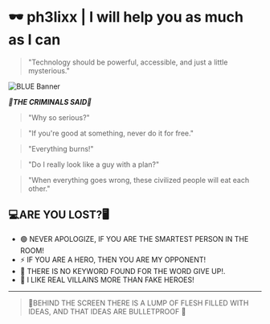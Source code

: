 # 🕶️ ph3lixx | I will help you as much as I can

> "Technology should be powerful, accessible, and just a little mysterious."

![BLUE Banner](https://private-user-images.githubusercontent.com/168954568/352051914-e26d1d6a-30ee-488e-90ca-11b3aa180148.gif?jwt=eyJhbGciOiJIUzI1NiIsInR5cCI6IkpXVCJ9.eyJpc3MiOiJnaXRodWIuY29tIiwiYXVkIjoicmF3LmdpdGh1YnVzZXJjb250ZW50LmNvbSIsImtleSI6ImtleTUiLCJleHAiOjE3NDY1ODg1MjAsIm5iZiI6MTc0NjU4ODIyMCwicGF0aCI6Ii8xNjg5NTQ1NjgvMzUyMDUxOTE0LWUyNmQxZDZhLTMwZWUtNDg4ZS05MGNhLTExYjNhYTE4MDE0OC5naWY_WC1BbXotQWxnb3JpdGhtPUFXUzQtSE1BQy1TSEEyNTYmWC1BbXotQ3JlZGVudGlhbD1BS0lBVkNPRFlMU0E1M1BRSzRaQSUyRjIwMjUwNTA3JTJGdXMtZWFzdC0xJTJGczMlMkZhd3M0X3JlcXVlc3QmWC1BbXotRGF0ZT0yMDI1MDUwN1QwMzIzNDBaJlgtQW16LUV4cGlyZXM9MzAwJlgtQW16LVNpZ25hdHVyZT0yZGQ3NjJjZTA2ZDJhZTA3NDg5M2FiMjVjYTQwZGNjMTI2YTliM2FjZTAyNjFlNDY0MTAzMzYyZjUzNzU2ZjJmJlgtQW16LVNpZ25lZEhlYWRlcnM9aG9zdCJ9.n_vlc6XHfLAAR3nY5A4yW2PwlJe_k8oJZEP8N2My6uY)


***🧠THE CRIMINALS SAID🧠***

> "Why so serious?"



> "If you're good at something, never do it for free."



> "Everything burns!"



> "Do I really look like a guy with a plan?"



> "When everything goes wrong, these civilized people will eat each other."

## 💻ARE YOU LOST?🖥️ 
- 🟢 NEVER APOLOGIZE, IF YOU ARE THE SMARTEST PERSON IN THE ROOM!
- ⚡ IF YOU ARE A HERO, THEN YOU ARE MY OPPONENT!
- 🔐 THERE IS NO KEYWORD FOUND FOR THE WORD GIVE UP!.
- 🧩 I LIKE REAL VILLAINS MORE THAN FAKE HEROES!

---

> 🎩BEHIND THE SCREEN THERE IS A LUMP OF FLESH FILLED WITH IDEAS, AND THAT IDEAS ARE BULLETPROOF 🎩
